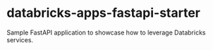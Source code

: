 # databricks-apps-fastapi-starter
Sample FastAPI application to showcase how to leverage Databricks services. 
